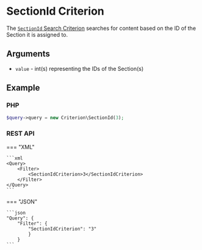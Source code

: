 # SectionId Criterion

The [`SectionId` Search Criterion](https://github.com/ibexa/core/blob/main/src/contracts/Repository/Values/Content/Query/Criterion/SectionId.php)
searches for content based on the ID of the Section it is assigned to.

## Arguments

- `value` - int(s) representing the IDs of the Section(s)

## Example

### PHP

``` php
$query->query = new Criterion\SectionId(3);
```

### REST API

=== "XML"

    ```xml
    <Query>
        <Filter>
            <SectionIdCriterion>3</SectionIdCriterion>
        </Filter>
    </Query>
    ```

=== "JSON"

    ```json
    "Query": {
        "Filter": {
            "SectionIdCriterion": "3"
            }
        }
    ```